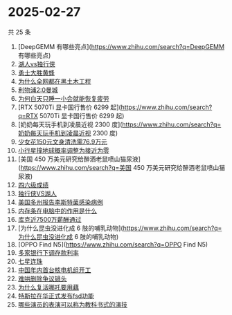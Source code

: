 # 2025-02-27

共 25 条

<!-- BEGIN ZHIHUSEARCH -->
<!-- 最后更新时间 Thu Feb 27 2025 21:28:49 GMT+0800 (China Standard Time) -->
1. [DeepGEMM 有哪些亮点](https://www.zhihu.com/search?q=DeepGEMM 有哪些亮点)
1. [湖人vs独行侠](https://www.zhihu.com/search?q=湖人vs独行侠)
1. [勇士大胜黄蜂](https://www.zhihu.com/search?q=勇士大胜黄蜂)
1. [为什么全网都在黑土木工程](https://www.zhihu.com/search?q=为什么全网都在黑土木工程)
1. [利物浦2:0曼城](https://www.zhihu.com/search?q=利物浦2:0曼城)
1. [为何白天只睡一小会就能恢复疲劳](https://www.zhihu.com/search?q=为何白天只睡一小会就能恢复疲劳)
1. [RTX 5070Ti 显卡国行售价 6299 起](https://www.zhihu.com/search?q=RTX 5070Ti 显卡国行售价 6299 起)
1. [奶奶每天玩手机到凌晨近视 2300 度](https://www.zhihu.com/search?q=奶奶每天玩手机到凌晨近视 2300 度)
1. [少女花150元文身清洗需76.9万元](https://www.zhihu.com/search?q=少女花150元文身清洗需76.9万元)
1. [小行星撞地球概率调整为接近为零](https://www.zhihu.com/search?q=小行星撞地球概率调整为接近为零)
1. [美国 450 万美元研究给醉酒老鼠喷山猫尿液](https://www.zhihu.com/search?q=美国 450 万美元研究给醉酒老鼠喷山猫尿液)
1. [四六级成绩](https://www.zhihu.com/search?q=四六级成绩)
1. [独行侠VS湖人](https://www.zhihu.com/search?q=独行侠VS湖人)
1. [美国多州报告李斯特菌感染病例](https://www.zhihu.com/search?q=美国多州报告李斯特菌感染病例)
1. [内存条在电脑中的作用是什么](https://www.zhihu.com/search?q=内存条在电脑中的作用是什么)
1. [库克近7500万薪酬通过](https://www.zhihu.com/search?q=库克近7500万薪酬通过)
1. [为什么昆虫没进化成 6 肢的哺乳动物](https://www.zhihu.com/search?q=为什么昆虫没进化成 6 肢的哺乳动物)
1. [OPPO Find N5](https://www.zhihu.com/search?q=OPPO Find N5)
1. [多家银行下调存款利率](https://www.zhihu.com/search?q=多家银行下调存款利率)
1. [七星连珠](https://www.zhihu.com/search?q=七星连珠)
1. [中国年内首台核电机组开工](https://www.zhihu.com/search?q=中国年内首台核电机组开工)
1. [难哄删除争议镜头](https://www.zhihu.com/search?q=难哄删除争议镜头)
1. [为什么复活哪吒要用藕](https://www.zhihu.com/search?q=为什么复活哪吒要用藕)
1. [特斯拉在华正式发布fsd功能](https://www.zhihu.com/search?q=特斯拉在华正式发布fsd功能)
1. [哪些演员的表演可以称为教科书式的演技](https://www.zhihu.com/search?q=哪些演员的表演可以称为教科书式的演技)
<!-- END ZHIHUSEARCH -->
